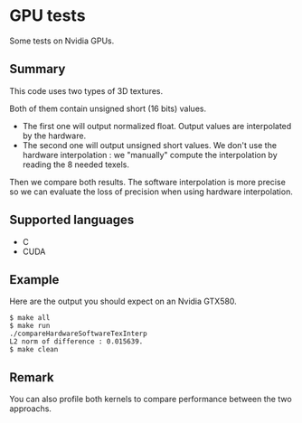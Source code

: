 # GPU tests

Some tests on Nvidia GPUs.

## Summary
This code uses two types of 3D textures. 

Both of them contain unsigned short (16 bits) values.
  * The first one will output normalized float. Output values are interpolated by the hardware.
  * The second one will output unsigned short values. We don't use the hardware interpolation : we "manually" compute the interpolation by reading the 8 needed texels.

Then we compare both results. 
The software interpolation is more precise so we can evaluate the loss of precision when using hardware interpolation.

## Supported languages
  * C
  * CUDA

## Example

Here are the output you should expect on an Nvidia GTX580.
```
$ make all
$ make run
./compareHardwareSoftwareTexInterp
L2 norm of difference : 0.015639.
$ make clean
```
## Remark

You can also profile both kernels to compare performance between the two approachs.

